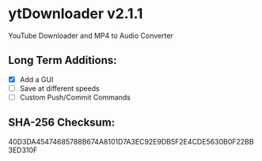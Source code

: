# ytDownloader v2.1.1
YouTube Downloader and MP4 to Audio Converter
## Long Term Additions:
- [x] Add a GUI
- [ ] Save at different speeds
- [ ] Custom Push/Commit Commands
## SHA-256 Checksum:
40D3DA45474685788B674A8101D7A3EC92E9DB5F2E4CDE5630B0F22BB3ED310F
